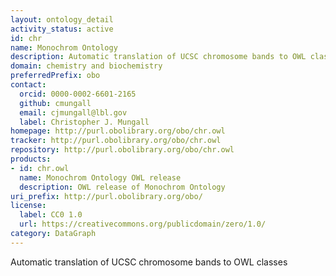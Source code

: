 ```yaml
---
layout: ontology_detail
activity_status: active
id: chr
name: Monochrom Ontology
description: Automatic translation of UCSC chromosome bands to OWL classes
domain: chemistry and biochemistry
preferredPrefix: obo
contact:
  orcid: 0000-0002-6601-2165
  github: cmungall
  email: cjmungall@lbl.gov
  label: Christopher J. Mungall
homepage: http://purl.obolibrary.org/obo/chr.owl
tracker: http://purl.obolibrary.org/obo/chr.owl
repository: http://purl.obolibrary.org/obo/chr.owl
products:
- id: chr.owl
  name: Monochrom Ontology OWL release
  description: OWL release of Monochrom Ontology
uri_prefix: http://purl.obolibrary.org/obo/
license:
  label: CC0 1.0
  url: https://creativecommons.org/publicdomain/zero/1.0/
category: DataGraph
---
```


Automatic translation of UCSC chromosome bands to OWL classes
